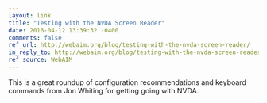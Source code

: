 ```yaml
---
layout: link
title: "Testing with the NVDA Screen Reader"
date: 2016-04-12 13:39:32 -0400
comments: false
ref_url: http://webaim.org/blog/testing-with-the-nvda-screen-reader/
in_reply_to: http://webaim.org/blog/testing-with-the-nvda-screen-reader/
ref_source: WebAIM
---
```


This is a great roundup of configuration recommendations and keyboard commands from Jon Whiting for getting going with NVDA.